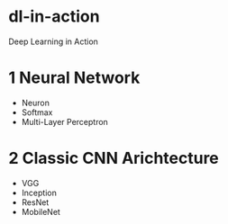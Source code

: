 # dl-in-action
Deep Learning in Action



# 1 Neural Network

- Neuron
- Softmax
- Multi-Layer Perceptron

# 2 Classic CNN Arichtecture

- VGG
- Inception
- ResNet
- MobileNet

